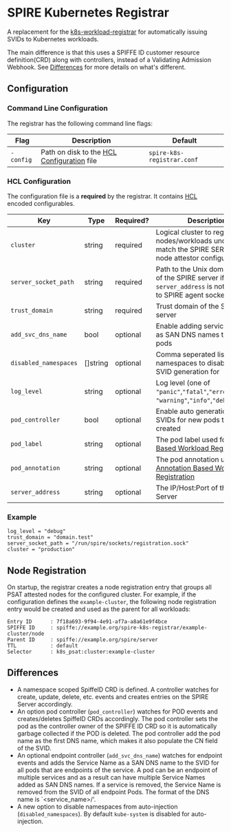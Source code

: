 # SPIRE Kubernetes Registrar

A replacement for the [k8s-workload-registrar](https://github.com/spiffe/spire/blob/master/support/k8s/k8s-workload-registrar/) for automatically issuing SVIDs to Kubernetes workloads.

The main difference is that this uses a SPIFFE ID customer resource definition(CRD) along with controllers, instead of a Validating Admission Webhook. See [Differences](#differences) for more details on what's different.

## Configuration

### Command Line Configuration

The registrar has the following command line flags:

| Flag         | Description                                                      | Default                       |
| ------------ | -----------------------------------------------------------------| ----------------------------- |
| `-config`    | Path on disk to the [HCL Configuration](#hcl-configuration) file | `spire-k8s-registrar.conf` |

### HCL Configuration

The configuration file is a **required** by the registrar. It contains
[HCL](https://github.com/hashicorp/hcl) encoded configurables.

| Key                        | Type      | Required? | Description                              | Default |
| -------------------------- | ----------| ---------| ----------------------------------------- | ------- |
| `cluster`                  | string    | required | Logical cluster to register nodes/workloads under. Must match the SPIRE SERVER PSAT node attestor configuration. | |
| `server_socket_path`       | string    | required | Path to the Unix domain socket of the SPIRE server if `server_address` is not set. Path to SPIRE agent socket if set. | |
| `trust_domain`             | string    | required | Trust domain of the SPIRE server | |
| `add_svc_dns_name`         | bool      | optional | Enable adding service names as SAN DNS names to endpoint pods | `true` |
| `disabled_namespaces`      | []string  | optional | Comma seperated list of namespaces to disable auto SVID generation for | `"kube-system"` |
| `log_level`                | string    | optional | Log level (one of `"panic"`,`"fatal"`,`"error"`,`"warn"`, `"warning"`,`"info"`,`"debug"`) | `"info"` |
| `pod_controller`           | bool      | optional | Enable auto generation of SVIDs for new pods that are created | `true` |
| `pod_label`                | string    | optional | The pod label used for [Label Based Workload Registration](#label-based-workload-registration) | |
| `pod_annotation`           | string    | optional | The pod annotation used for [Annotation Based Workload Registration](#annotation-based-workload-registration) | |
| `server_address`           | string    | optional | The IP/Host:Port of the Spire Server | |

### Example

```
log_level = "debug"
trust_domain = "domain.test"
server_socket_path = "/run/spire/sockets/registration.sock"
cluster = "production"
```

## Node Registration

On startup, the registrar creates a node registration entry that groups all
PSAT attested nodes for the configured cluster. For example, if the configuration
defines the `example-cluster`, the following node registration entry would
be created and used as the parent for all workloads:

```
Entry ID      : 7f18a693-9f94-4e91-af7a-a8a61e9f4bce
SPIFFE ID     : spiffe://example.org/spire-k8s-registrar/example-cluster/node
Parent ID     : spiffe://example.org/spire/server
TTL           : default
Selector      : k8s_psat:cluster:example-cluster
```

## Differences

- A namespace scoped SpiffeID CRD is defined. A controller watches for create, update, delete, etc. events and creates entries on the SPIRE Server accordingly.
- An option pod controller (`pod_controller`) watches for POD events and creates/deletes SpiffeID CRDs accordingly. The pod controller sets the pod as the controller owner of the SPIFFE ID CRD so it is automatically garbage collected if the POD is deleted. The pod controller add the pod name as the first DNS name, which makes it also populate the CN field of the SVID.
- An optional endpoint controller (`add_svc_dns_name`) watches for endpoint events and adds the Service Name as a SAN DNS name to the SVID for all pods that are endpoints of the service. A pod can be an endpoint of multiple services and as a result can have multiple Service Names added as SAN DNS names. If a service is removed, the Service Name is removed from the SVID of all endpoint Pods. The format of the DNS name is `<service_name>/<namespace>'.
- A new option to disable namespaces from auto-injection (`disabled_namespaces`). By default `kube-system` is disabled for auto-injection.
